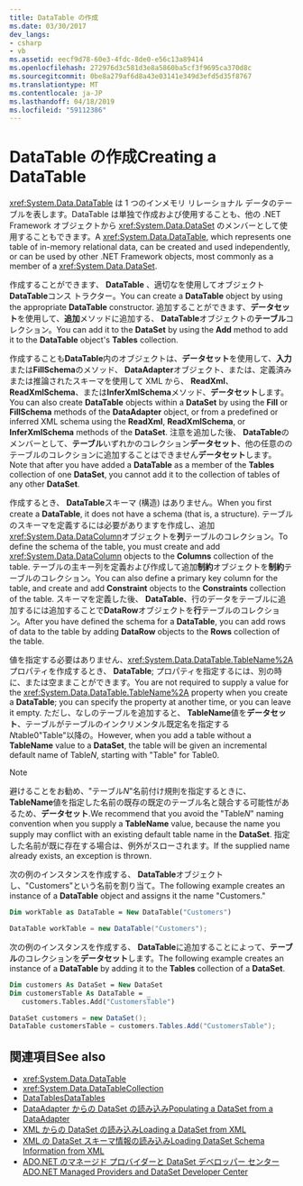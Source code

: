 ```yaml
---
title: DataTable の作成
ms.date: 03/30/2017
dev_langs:
- csharp
- vb
ms.assetid: eecf9d78-60e3-4fdc-8de0-e56c13a89414
ms.openlocfilehash: 272976d3c581d3e8a5860ba5cf3f9695ca370d8c
ms.sourcegitcommit: 0be8a279af6d8a43e03141e349d3efd5d35f8767
ms.translationtype: MT
ms.contentlocale: ja-JP
ms.lasthandoff: 04/18/2019
ms.locfileid: "59112386"
---
```

# <a name="creating-a-datatable"></a><span data-ttu-id="dfe29-102">DataTable の作成</span><span class="sxs-lookup"><span data-stu-id="dfe29-102">Creating a DataTable</span></span>
<span data-ttu-id="dfe29-103"><xref:System.Data.DataTable> は 1 つのインメモリ リレーショナル データのテーブルを表します。DataTable は単独で作成および使用することも、他の .NET Framework オブジェクトから <xref:System.Data.DataSet> のメンバーとして使用することもできます。</span><span class="sxs-lookup"><span data-stu-id="dfe29-103">A <xref:System.Data.DataTable>, which represents one table of in-memory relational data, can be created and used independently, or can be used by other .NET Framework objects, most commonly as a member of a <xref:System.Data.DataSet>.</span></span>  
  
 <span data-ttu-id="dfe29-104">作成することができます、 **DataTable** 、適切なを使用してオブジェクト**DataTable**コンス トラクター。</span><span class="sxs-lookup"><span data-stu-id="dfe29-104">You can create a **DataTable** object by using the appropriate **DataTable** constructor.</span></span> <span data-ttu-id="dfe29-105">追加することができます、**データセット**を使用して、**追加**メソッドに追加する、 **DataTable**オブジェクトの**テーブル**コレクション。</span><span class="sxs-lookup"><span data-stu-id="dfe29-105">You can add it to the **DataSet** by using the **Add** method to add it to the **DataTable** object's **Tables** collection.</span></span>  
  
 <span data-ttu-id="dfe29-106">作成することも**DataTable**内のオブジェクトは、**データセット**を使用して、**入力**または**FillSchema**のメソッド、 **DataAdapter**オブジェクト、または、定義済みまたは推論されたスキーマを使用して XML から、 **ReadXml**、 **ReadXmlSchema**、または**InferXmlSchema**メソッド、**データセット**します。</span><span class="sxs-lookup"><span data-stu-id="dfe29-106">You can also create **DataTable** objects within a **DataSet** by using the **Fill** or **FillSchema** methods of the **DataAdapter** object, or from a predefined or inferred XML schema using the **ReadXml**, **ReadXmlSchema**, or **InferXmlSchema** methods of the **DataSet**.</span></span> <span data-ttu-id="dfe29-107">注意を追加した後、 **DataTable**のメンバーとして、**テーブル**いずれかのコレクション**データセット**、他の任意ののテーブルのコレクションに追加することはできません**データセット**します。</span><span class="sxs-lookup"><span data-stu-id="dfe29-107">Note that after you have added a **DataTable** as a member of the **Tables** collection of one **DataSet**, you cannot add it to the collection of tables of any other **DataSet**.</span></span>  
  
 <span data-ttu-id="dfe29-108">作成するとき、 **DataTable**スキーマ (構造) はありません。</span><span class="sxs-lookup"><span data-stu-id="dfe29-108">When you first create a **DataTable**, it does not have a schema (that is, a structure).</span></span> <span data-ttu-id="dfe29-109">テーブルのスキーマを定義するには必要がありますを作成し、追加<xref:System.Data.DataColumn>オブジェクトを**列**テーブルのコレクション。</span><span class="sxs-lookup"><span data-stu-id="dfe29-109">To define the schema of the table, you must create and add <xref:System.Data.DataColumn> objects to the **Columns** collection of the table.</span></span> <span data-ttu-id="dfe29-110">テーブルの主キー列を定義および作成して追加**制約**オブジェクトを**制約**テーブルのコレクション。</span><span class="sxs-lookup"><span data-stu-id="dfe29-110">You can also define a primary key column for the table, and create and add **Constraint** objects to the **Constraints** collection of the table.</span></span> <span data-ttu-id="dfe29-111">スキーマを定義した後、 **DataTable**、行のデータをテーブルに追加するには追加することで**DataRow**オブジェクトを**行**テーブルのコレクション。</span><span class="sxs-lookup"><span data-stu-id="dfe29-111">After you have defined the schema for a **DataTable**, you can add rows of data to the table by adding **DataRow** objects to the **Rows** collection of the table.</span></span>  
  
 <span data-ttu-id="dfe29-112">値を指定する必要はありません、<xref:System.Data.DataTable.TableName%2A>プロパティを作成するとき、 **DataTable**; プロパティを指定するには、別の時に、または空ままことができます。</span><span class="sxs-lookup"><span data-stu-id="dfe29-112">You are not required to supply a value for the <xref:System.Data.DataTable.TableName%2A> property when you create a **DataTable**; you can specify the property at another time, or you can leave it empty.</span></span> <span data-ttu-id="dfe29-113">ただし、なしのテーブルを追加すると、 **TableName**値を**データセット**、テーブルがテーブルのインクリメンタル既定名を指定する*N*table0"Table"以降の。</span><span class="sxs-lookup"><span data-stu-id="dfe29-113">However, when you add a table without a **TableName** value to a **DataSet**, the table will be given an incremental default name of Table*N*, starting with "Table" for Table0.</span></span>  
  
> [!NOTE]
>  <span data-ttu-id="dfe29-114">避けることをお勧め、"テーブル*N*"名前付け規則を指定するときに、 **TableName**値を指定した名前の既存の既定のテーブル名と競合する可能性があるため、**データセット**.</span><span class="sxs-lookup"><span data-stu-id="dfe29-114">We recommend that you avoid the "Table*N*" naming convention when you supply a **TableName** value, because the name you supply may conflict with an existing default table name in the **DataSet**.</span></span> <span data-ttu-id="dfe29-115">指定した名前が既に存在する場合は、例外がスローされます。</span><span class="sxs-lookup"><span data-stu-id="dfe29-115">If the supplied name already exists, an exception is thrown.</span></span>  
  
 <span data-ttu-id="dfe29-116">次の例のインスタンスを作成する、 **DataTable**オブジェクトし、"Customers"という名前を割り当て。</span><span class="sxs-lookup"><span data-stu-id="dfe29-116">The following example creates an instance of a **DataTable** object and assigns it the name "Customers."</span></span>  
  
```vb  
Dim workTable as DataTable = New DataTable("Customers")  
```  
  
```csharp  
DataTable workTable = new DataTable("Customers");  
```  
  
 <span data-ttu-id="dfe29-117">次の例のインスタンスを作成する、 **DataTable**に追加することによって、**テーブル**のコレクションを**データセット**します。</span><span class="sxs-lookup"><span data-stu-id="dfe29-117">The following example creates an instance of a **DataTable** by adding it to the **Tables** collection of a **DataSet**.</span></span>  
  
```vb  
Dim customers As DataSet = New DataSet  
Dim customersTable As DataTable = _  
   customers.Tables.Add("CustomersTable")  
```  
  
```csharp  
DataSet customers = new DataSet();  
DataTable customersTable = customers.Tables.Add("CustomersTable");  
```  
  
## <a name="see-also"></a><span data-ttu-id="dfe29-118">関連項目</span><span class="sxs-lookup"><span data-stu-id="dfe29-118">See also</span></span>

- <xref:System.Data.DataTable>
- <xref:System.Data.DataTableCollection>
- [<span data-ttu-id="dfe29-119">DataTables</span><span class="sxs-lookup"><span data-stu-id="dfe29-119">DataTables</span></span>](../../../../../docs/framework/data/adonet/dataset-datatable-dataview/datatables.md)
- [<span data-ttu-id="dfe29-120">DataAdapter からの DataSet の読み込み</span><span class="sxs-lookup"><span data-stu-id="dfe29-120">Populating a DataSet from a DataAdapter</span></span>](../../../../../docs/framework/data/adonet/populating-a-dataset-from-a-dataadapter.md)
- [<span data-ttu-id="dfe29-121">XML からの DataSet の読み込み</span><span class="sxs-lookup"><span data-stu-id="dfe29-121">Loading a DataSet from XML</span></span>](../../../../../docs/framework/data/adonet/dataset-datatable-dataview/loading-a-dataset-from-xml.md)
- [<span data-ttu-id="dfe29-122">XML の DataSet スキーマ情報の読み込み</span><span class="sxs-lookup"><span data-stu-id="dfe29-122">Loading DataSet Schema Information from XML</span></span>](../../../../../docs/framework/data/adonet/dataset-datatable-dataview/loading-dataset-schema-information-from-xml.md)
- [<span data-ttu-id="dfe29-123">ADO.NET のマネージド プロバイダーと DataSet デベロッパー センター</span><span class="sxs-lookup"><span data-stu-id="dfe29-123">ADO.NET Managed Providers and DataSet Developer Center</span></span>](https://go.microsoft.com/fwlink/?LinkId=217917)
